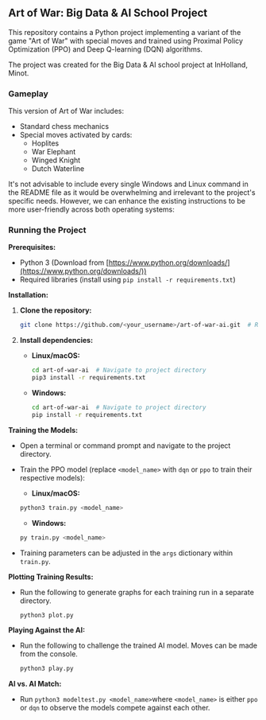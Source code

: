 ## Art of War: Big Data & AI School Project

This repository contains a Python project implementing a variant of the game "Art of War" with special moves and trained
using Proximal Policy Optimization (PPO) and Deep Q-learning (DQN) algorithms.

The project was created for the Big Data & AI school project at InHolland, Minot.

### Gameplay

This version of Art of War includes:

* Standard chess mechanics
* Special moves activated by cards:
    * Hoplites
    * War Elephant
    * Winged Knight
    * Dutch Waterline

It's not advisable to include every single Windows and Linux command in the README file as it would be overwhelming and
irrelevant to the project's specific needs. However, we can enhance the existing instructions to be more user-friendly
across both operating systems:

### Running the Project

**Prerequisites:**

* Python 3 (Download from [https://www.python.org/downloads/](https://www.python.org/downloads/))
* Required libraries (install using `pip install -r requirements.txt`)

**Installation:**

1. **Clone the repository:**

   ```bash
   git clone https://github.com/<your_username>/art-of-war-ai.git  # Replace with your repo URL
   ```

2. **Install dependencies:**

    * **Linux/macOS:**

      ```bash
      cd art-of-war-ai  # Navigate to project directory
      pip3 install -r requirements.txt
      ```

    * **Windows:**

      ```bash
      cd art-of-war-ai  # Navigate to project directory
      pip install -r requirements.txt
      ```

**Training the Models:**

* Open a terminal or command prompt and navigate to the project directory.
* Train the PPO model (replace `<model_name>` with `dqn` or `ppo` to train their respective models):
    * **Linux/macOS:**

     ```bash
     python3 train.py <model_name>
     ```

    * **Windows:**

     ```bash
     py train.py <model_name>
     ```

* Training parameters can be adjusted in the `args` dictionary within `train.py`.

**Plotting Training Results:**

* Run the following to generate graphs for each training run in a separate directory.
    ```bash 
    python3 plot.py
    ```

**Playing Against the AI:**

* Run the following to challenge the trained AI model. Moves can be made from the console.
    ```bash 
    python3 play.py
    ```

**AI vs. AI Match:**

* Run `python3 modeltest.py <model_name>`where `<model_name>` is either `ppo` or `dqn` to observe the models compete
  against each other.
